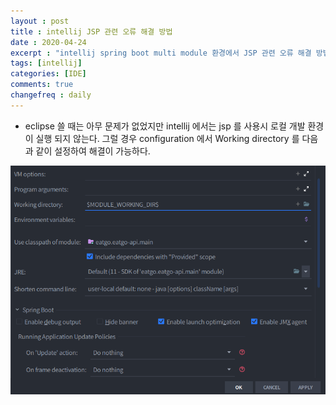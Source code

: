 ```yaml
---
layout : post
title : intellij JSP 관련 오류 해결 방법  
date : 2020-04-24
excerpt : "intellij spring boot multi module 환경에서 JSP 관련 오류 해결 방법                   "
tags: [intellij]
categories: [IDE]
comments: true
changefreq : daily
---
```


- eclipse 쓸 때는 아무 문제가 없었지만 intellij 에서는 jsp 를 사용시 로컬 개발 환경이 실행 되지 않는다. 그럴 경우 configuration 에서 Working directory 를 다음과 같이 설정하여 해결이 가능하다. 

<img src="/static/img/intellij-jsp/intellij-jsp.png">
    
